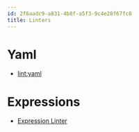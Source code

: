 ```yaml
---
id: 2f6aadc9-a831-4b8f-a5f3-9c4e28f67fc8
title: Linters
---
```


# Yaml

-   [lint:yaml](20201116141232-lint_yaml)

# Expressions

-   [Expression Linter](20201116135915-expression_linter)
